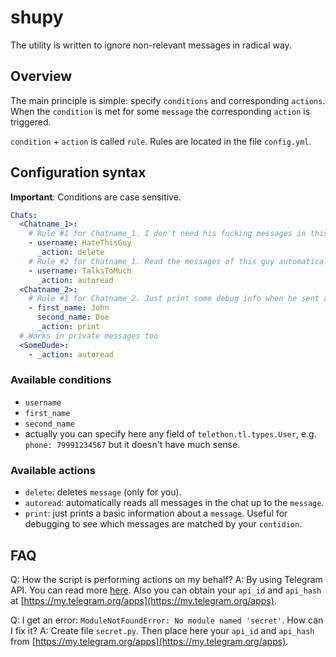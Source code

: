 # shupy

The utility is written to ignore non-relevant messages in radical way.

## Overview

The main principle is simple: specify `conditions` and corresponding `actions`. When the `condition` is met for some `message` the corresponding `action` is triggered.

`condition` + `action` is called `rule`. Rules are located in the file `config.yml`.

## Configuration syntax

**Important**: Conditions are case sensitive.

```yaml
Chats:
  <Chatname_1>:
    # Rule #1 for Chatname_1. I don't need his fucking messages in this chat
    - username: HateThisGuy
      _action: delete
    # Rule #2 for Chatname_1. Read the messages of this guy automatically 
    - username: TalksToMuch
      _action: autoread
  <Chatname_2>:
    # Rule #1 for Chatname_2. Just print some debug info when he sent a message
    - first_name: John
      second_name: Doe
      _action: print
  # Works in private messages too
  <SomeDude>:
    - _action: autoread
```

### Available conditions

- `username`
- `first_name`
- `second_name`
- actually you can specify here any field of `telethon.tl.types.User`, e.g. `phone: 79991234567` but it doesn't have much sense.

### Available actions
- `delete`: deletes `message` (only for you).
- `autoread`: automatically reads all messages in the chat up to the `message`.
- `print`: just prints a basic information about a `message`. Useful for debugging to see which messages are matched by your `contidion`.

## FAQ
Q: How the script is performing actions on my behalf?
A: By using Telegram API. You can read more [here](https://core.telegram.org/api/obtaining_api_id). Also you can obtain your `api_id` and `api_hash` at [https://my.telegram.org/apps](https://my.telegram.org/apps).

Q: I get an error: `ModuleNotFoundError: No module named 'secret'`. How can I fix it?
A: Create file `secret.py`. Then place here your `api_id` and `api_hash` from [https://my.telegram.org/apps](https://my.telegram.org/apps).
